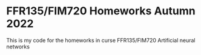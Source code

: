 # FFR135/FIM720 Homeworks Autumn 2022
This is my code for the homeworks in curse FFR135/FIM720 Artificial neural networks
